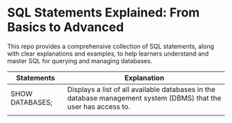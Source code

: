 # SQL Statements Explained: From Basics to Advanced

This repo provides a comprehensive collection of SQL statements, along with clear explanations and examples, to help learners understand and master 
SQL for querying and managing databases.

|Statements|Explanation|
| -------- | ----------|
|SHOW DATABASES;| Displays a list of all available databases in the database management system (DBMS) that the user has access to.|
|||
